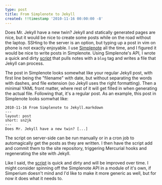 ```yaml
---
type: post
title: From Simplenote to Jekyll
created: !!timestamp '2010-11-16 00:00:00 -8'
---
```

Does Mr. Jekyll have a new twin? Jekyll and statically generated pages are nice, but it would be nice to create some posts while on the road without the laptop. SSHing to the server is an option, but typing up a post in vim on phone is not exactly enjoyable. I use [Simplenote](http://simplenoteapp.com/) all the time, and I figured it would be nice to write posts in Simplenote. Using Simplenote's API, I wrote a quick and dirty [script][script] that pulls notes with a `blog` tag and writes a file that Jekyll can process.

The post in Simplenote looks somewhat like your regular Jekyll post, with first line being the "filename" with date, but without separating the words with dashes, and file extension (so Jekyll uses the right formatting). Then a minimal YAML front matter, where rest of it will get filled in when generating the actual file. Following that, it's a regular post. As an example, this post in Simplenote looks somwhat like:

    2010-11-16 From Simplenote to Jekyll.markdown
    ---
    layout: post
    short: sn2jk
    ---
    Does Mr. Jekyll have a new twin? [...]

The script on server-side can be run manually or in a cron job to automagically get the posts as they are written. I then have the script add and commit them to the site repository, triggering Mercurial hooks and regenerating the site with Jekyll.

Like I said, the [script][script] is quick and dirty and will be improved over time. I might consider spinning off the Simplenote API in a module of it's own, if Simperium doesn't mind and I'd like to make it more generic as well, but for now it does what it needs to.

[script]: https://bitbucket.org/mayo/simplenote_fetcher
